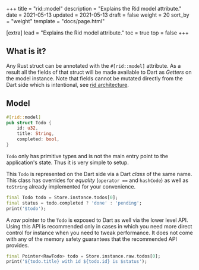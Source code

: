 +++
title = "rid::model"
description = "Explains the Rid model attribute."
date = 2021-05-13
updated = 2021-05-13
draft = false
weight = 20
sort_by = "weight"
template = "docs/page.html"

[extra]
lead = "Explains the Rid model attribute."
toc = true
top = false
+++

## What is it?

Any Rust struct can be annotated with the `#[rid::model]` attribute. As a result all the fields
of that struct will be made available to Dart as _Getters_ on the model instance. Note that fields
cannot be mutated directly from the Dart side which is intentional, see [rid architecture](../../getting-started/architecture/).

## Model

```rust
#[rid::model]
pub struct Todo {
    id: u32,
    title: String,
    completed: bool,
}
```

`Todo` only has primitive types and is not the main entry point to the application's state.
Thus it is very simple to setup.

This `Todo` is represented on the Dart side via a Dart _class_ of the same name. This class has
overrides for _equality_ (`operator ==` and `hashCode`) as well as `toString` already
implemented for your convenience.

```dart
final Todo todo = Store.instance.todos[0];
final status = todo.completed ? 'done' : 'pending';
print('$todo');
```

A _raw_ pointer to the `Todo` is exposed to Dart as well via the lower level API. Using this
API is recommended only in cases in which you need more direct control for instance when you
need to tweak performance. It does not come with any of the memory safety guarantees that the
recommended API provides.

```dart
final Pointer<RawTodo> todo = Store.instance.raw.todos[0];
print('${todo.title} with id ${todo.id} is $status');
```
